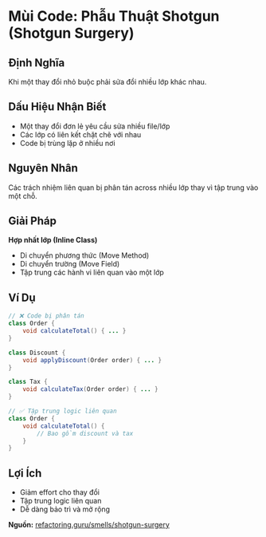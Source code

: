 # **Mùi Code: Phẫu Thuật Shotgun (Shotgun Surgery)**

## **Định Nghĩa**
Khi một thay đổi nhỏ buộc phải sửa đổi nhiều lớp khác nhau.

## **Dấu Hiệu Nhận Biết**
- Một thay đổi đơn lẻ yêu cầu sửa nhiều file/lớp
- Các lớp có liên kết chặt chẽ với nhau
- Code bị trùng lặp ở nhiều nơi

## **Nguyên Nhân**
Các trách nhiệm liên quan bị phân tán across nhiều lớp thay vì tập trung vào một chỗ.

## **Giải Pháp**
**Hợp nhất lớp (Inline Class)**
- Di chuyển phương thức (Move Method)
- Di chuyển trường (Move Field)
- Tập trung các hành vi liên quan vào một lớp

## **Ví Dụ**
```java
// ❌ Code bị phân tán
class Order {
    void calculateTotal() { ... }
}

class Discount {
    void applyDiscount(Order order) { ... }
}

class Tax {
    void calculateTax(Order order) { ... }
}

// ✅ Tập trung logic liên quan
class Order {
    void calculateTotal() {
        // Bao gồm discount và tax
    }
}
```

## **Lợi Ích**
- Giảm effort cho thay đổi
- Tập trung logic liên quan
- Dễ dàng bảo trì và mở rộng

**Nguồn:** [refactoring.guru/smells/shotgun-surgery](https://refactoring.guru/smells/shotgun-surgery)
